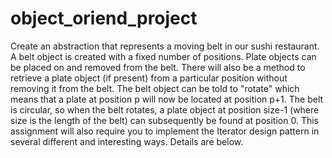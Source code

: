 # object_oriend_project
Create an abstraction that represents a moving belt in our sushi restaurant. A belt object is created with a fixed number of positions. Plate objects can be placed on and removed from the belt. There will also be a method to retrieve a plate object (if present) from a particular position without removing it from the belt. The belt object can be told to "rotate" which means that a plate at position p will now be located at position p+1. The belt is circular, so when the belt rotates, a plate object at position size-1 (where size is the length of the belt) can subsequently be found at position 0. This assignment will also require you to implement the Iterator design pattern in several different and interesting ways. Details are below.
